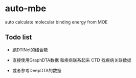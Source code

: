 # auto-mbe
auto calculate molecular binding energy from MOE

## Todo list

* 跑DTINet的结合能

* 直接使用GraphDTA数据 和疾病联系起来 CTD 找疾病关联数据

* 或者参考DeepDTA的数据